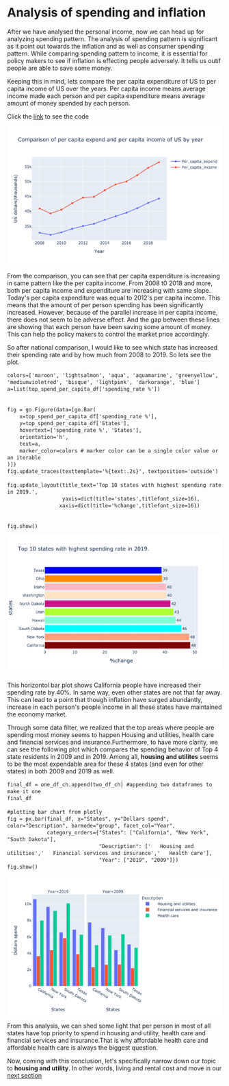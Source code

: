 # Analysis of spending and inflation

After we have analysed the personal income, now we can head up for analyzing spending pattern. The analysis of spending pattern is significant as it  point out towards the inflation and as well as consumer spending pattern. While comparing spending pattern to income, it is essential for policy makers to see if inflation is effecting people adversely. It tells us outif people are able to save some money. 

Keeping this in mind, lets compare the per capita expenditure of US to per capita income of US over the years. Per capita income means average income made each person and per capita expenditure means average amount of money spended by each person.

Click the [link](https://github.com/ujjoli/Individual-Project/blob/gh-pages/Individual%20Project%2002.ipynb) to see the code

![3 a](3.a..png)

From the comparison, you can see that per capita expenditure is increasing in same pattern like the per capita income. From 2008 t0 2018 and more, both per capita income and expenditure are increasing
with same slope. Today's per capita expenditure was equal to 2012's per capita income. This means that the amount of per person spending has been significantly increased. However, because of the parallel increase in per capita income,
there does not seem to be adverse effect. And the gap between these lines are showing that each person have been saving some amount of money. This can help the policy makers to control the market price accordingly.

So after national comparison, I would like to see which state has increased their spending rate and by how much from 2008 to 2019. So lets see the plot.

```
colors=['maroon', 'lightsalmon', 'aqua', 'aquamarine', 'greenyellow', 'mediumvioletred', 'bisque', 'lightpink', 'darkorange', 'blue']
a=list(top_spend_per_capita_df['spending_rate %'])

    
fig = go.Figure(data=[go.Bar(
    x=top_spend_per_capita_df['spending_rate %'],
    y=top_spend_per_capita_df['States'],
    hovertext=['spending_rate %', 'States'],
    orientation='h',
    text=a,
    marker_color=colors # marker color can be a single color value or an iterable
)])
fig.update_traces(texttemplate='%{text:.2s}', textposition='outside')

fig.update_layout(title_text='Top 10 states with highest spending rate in 2019.',
                  yaxis=dict(title='states',titlefont_size=16),
                 xaxis=dict(title='%change',titlefont_size=16))


fig.show()
```

![3 b](3.b..png)

This horizontol bar plot shows California people have increased their spending rate by 40%. In same way, even other states are not that far away. This can lead to a point that though inflation have surged abundantly, increase in each person's people income in all these states have maintained the economy market.

Through some data filter,  we realized that the top areas where people are spending most money seems to happen Housing and utilities, health care and financial services and insurance.Furthermore, to have more clarity, we can see the following plot which compares the spending behavior of Top 4 state residents in 2009 and in 2019. Among all, **housing and utilites** seems to be the most expendable area for these 4 states (and even for other states) in both 2009 and 2019 as well.

```
final_df = one_df_ch.append(two_df_ch) #appending two dataframes to make it one
final_df

#plotting bar chart from plotly
fig = px.bar(final_df, x="States", y="Dollars spend", color="Description", barmode="group", facet_col="Year",
             category_orders={"States": ["California", "New York", "South Dakota"],
                              "Description": ['   Housing and utilities','   Financial services and insurance','   Health care'],
                              "Year": ["2019", "2009"]})
fig.show()
```
![3 c](3.c..png)

From this analysis, we can shed some light that per person in most of all states have top priority to spend in housing and utility, health care and financial services and insurance.That is why affordable health care and affordable health care is always the biggest question.

Now, coming with this conclusion, let's specifically narrow down our topic to **housing and utility**. In other words, living and rental cost and move in our [next section](RPP.md)
